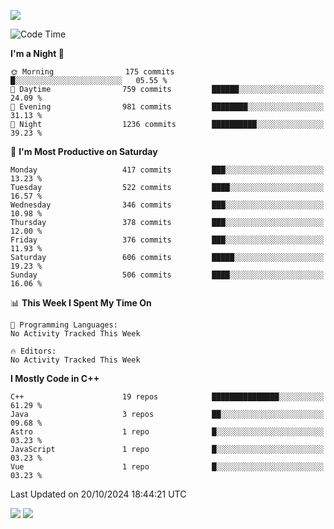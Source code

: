 ![](https://komarev.com/ghpvc/?username=lilpidgey&color=red)
<!--START_SECTION:waka-->
![Code Time](http://img.shields.io/badge/Code%20Time-1%2C491%20hrs%2018%20mins-blue)

**I'm a Night 🦉** 

```text
🌞 Morning                175 commits         █░░░░░░░░░░░░░░░░░░░░░░░░   05.55 % 
🌆 Daytime                759 commits         ██████░░░░░░░░░░░░░░░░░░░   24.09 % 
🌃 Evening                981 commits         ████████░░░░░░░░░░░░░░░░░   31.13 % 
🌙 Night                  1236 commits        ██████████░░░░░░░░░░░░░░░   39.23 % 
```
📅 **I'm Most Productive on Saturday** 

```text
Monday                   417 commits         ███░░░░░░░░░░░░░░░░░░░░░░   13.23 % 
Tuesday                  522 commits         ████░░░░░░░░░░░░░░░░░░░░░   16.57 % 
Wednesday                346 commits         ███░░░░░░░░░░░░░░░░░░░░░░   10.98 % 
Thursday                 378 commits         ███░░░░░░░░░░░░░░░░░░░░░░   12.00 % 
Friday                   376 commits         ███░░░░░░░░░░░░░░░░░░░░░░   11.93 % 
Saturday                 606 commits         █████░░░░░░░░░░░░░░░░░░░░   19.23 % 
Sunday                   506 commits         ████░░░░░░░░░░░░░░░░░░░░░   16.06 % 
```


📊 **This Week I Spent My Time On** 

```text
💬 Programming Languages: 
No Activity Tracked This Week

🔥 Editors: 
No Activity Tracked This Week
```

**I Mostly Code in C++** 

```text
C++                      19 repos            ███████████████░░░░░░░░░░   61.29 % 
Java                     3 repos             ██░░░░░░░░░░░░░░░░░░░░░░░   09.68 % 
Astro                    1 repo              █░░░░░░░░░░░░░░░░░░░░░░░░   03.23 % 
JavaScript               1 repo              █░░░░░░░░░░░░░░░░░░░░░░░░   03.23 % 
Vue                      1 repo              █░░░░░░░░░░░░░░░░░░░░░░░░   03.23 % 
```




 Last Updated on 20/10/2024 18:44:21 UTC
<!--END_SECTION:waka-->
![](https://hit.yhype.me/github/profile?user_id=42968544)
![](https://komarev.com/ghpvc/?lilpidgey)

